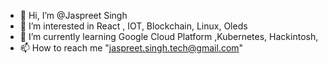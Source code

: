 - 👋 Hi, I’m @Jaspreet Singh 
- 👀 I’m interested in React , IOT, Blockchain, Linux, Oleds
- 🌱 I’m currently learning Google Cloud Platform ,Kubernetes, Hackintosh,
- 📫 How to reach me  "jaspreet.singh.tech@gmail.com"

<!---
DexteR-mask/DexteR-mask is a ✨ special ✨ repository because its `README.md` (this file) appears on your GitHub profile.
You can click the Preview link to take a look at your changes.
--->
